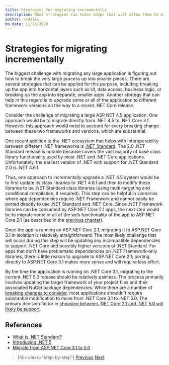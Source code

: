 ```yaml
---
title: Strategies for migrating incrementally
description: What strategies can teams adopt that will allow them to migrate large applications from ASP.NET MVC to .NET Core in an incremental fashion?
author: ardalis
ms.date: 11/13/2020
---
```


# Strategies for migrating incrementally

The biggest challenge with migrating any large application is figuring out how to break the very large process up into smaller pieces. There are several strategies that can be applied for this purpose, including breaking up the app into horizontal layers such as UI, data access, business logic, or breaking up the app into separate, smaller apps. Another strategy that can help in this regard is to upgrade some or all of the application to different framework versions on the way to a recent .NET Core release.

Consider the challenge of migrating a large ASP.NET 4.5 application. One approach would be to migrate directly from .NET 4.5 to .NET Core 3.1. However, this approach would need to account for every breaking change between these two frameworks and versions, which are substantial.

One recent addition to the .NET ecosystem that helps with interoperability between different .NET frameworks is [.NET Standard](https://dotnet.microsoft.com/platform/dotnet-standard). The 2.0 .NET Standard release is notable because covers the vast majority of base class library functionality used by most .NET and .NET Core applications. Unfortunately, the earliest version of .NET with support for .NET Standard 2.0 is .NET 4.6.1.

Thus, one approach to incrementally upgrade a .NET 4.5 system would be to first update its class libraries to .NET 4.6.1 and then to modify these libraries to be .NET Standard class libraries (using multi-targeting and conditional compilation, if required). This step can be helpful in scenarios where app dependencies require .NET Framework and cannot easily be ported directly to use .NET Standard and .NET Core. Since .NET Framework libraries can be consumed by ASP.NET Core 2.1 apps, the next step would be to migrate some or all of the web functionality of the app to ASP.NET Core 2.1 (as described in the [previous chapter](choose-net-core-version.md)).

Once the app is running on ASP.NET Core 2.1, migrating it to ASP.NET Core 3.1 in isolation is relatively straightforward. The most likely challenge that will occur during this step will be updating any incompatible dependencies to support .NET Core and possibly higher versions of .NET Standard. For apps that don't have problematic dependencies on .NET Framework-only libraries, there is little reason to upgrade to ASP.NET Core 2.1; porting directly to ASP.NET Core 3.1 makes more sense and will require less effort.

By the time the application is running on .NET Core 3.1, migrating to the current .NET 5.0 release should be relatively painless. The process primarily involves updating the target framework of your project files and their associated NuGet package dependencies. While there are a number of [breaking changes to consider](/dotnet/core/compatibility/3.1-5.0), most applications shouldn't require substantial modification to move from .NET Core 3.1 to .NET 5.0. The primary decision factor in [choosing between .NET Core 3.1 and .NET 5.0 will likely be support](choose-net-core-version.md).

## References

- [What is .NET Standard?](https://dotnet.microsoft.com/platform/dotnet-standard)
- [Introducing .NET 5](https://devblogs.microsoft.com/dotnet/introducing-net-5/)
- [Migrate from ASP.NET Core 3.1 to 5.0](https://docs.microsoft.com/aspnet/core/migration/31-to-50)

>[!div class="step-by-step"]
>[Previous](choose-net-core-version.md)
>[Next](migrating-web-forms.md)

